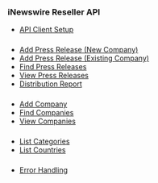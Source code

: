 ### iNewswire Reseller API

* [API Client Setup](https://github.com/inewswire/reseller_api/wiki/API-Client-Setup)

###

* [Add Press Release (New Company)](https://github.com/inewswire/reseller_api/wiki/Add-Press-Release-%28New-Company%29)
* [Add Press Release (Existing Company)](https://github.com/inewswire/reseller_api/wiki/Add-Press-Release-%28Existing-Company%29)
* [Find Press Releases](https://github.com/inewswire/reseller_api/wiki/Find-Press-Releases)
* [View Press Releases](https://github.com/inewswire/reseller_api/wiki/View-Press-Releases)
* [Distribution Report](https://github.com/inewswire/reseller_api/wiki/Distribution-Report)

###

* [Add Company](https://github.com/inewswire/reseller_api/wiki/Add-Company)
* [Find Companies](https://github.com/inewswire/reseller_api/wiki/Find-Companies)
* [View Companies](https://github.com/inewswire/reseller_api/wiki/View-Companies)

###

* [List Categories](https://github.com/inewswire/reseller_api/wiki/List-Categories)
* [List Countries](https://github.com/inewswire/reseller_api/wiki/List-Countries)

###

* [Error Handling](https://github.com/inewswire/reseller_api/wiki/Error-Handling)
